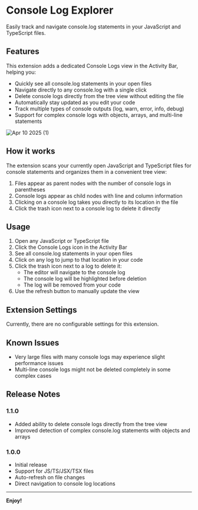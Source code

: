 # Console Log Explorer

Easily track and navigate console.log statements in your JavaScript and TypeScript files.

## Features

This extension adds a dedicated Console Logs view in the Activity Bar, helping you:

- Quickly see all console.log statements in your open files
- Navigate directly to any console.log with a single click
- Delete console logs directly from the tree view without editing the file
- Automatically stay updated as you edit your code
- Track multiple types of console outputs (log, warn, error, info, debug)
- Support for complex console logs with objects, arrays, and multi-line statements

![Apr 10 2025 (1)](https://github.com/user-attachments/assets/181c2ec1-2eeb-4bcf-8c01-f59235b47982)

## How it works

The extension scans your currently open JavaScript and TypeScript files for console statements and organizes them in a convenient tree view:

1. Files appear as parent nodes with the number of console logs in parentheses
2. Console logs appear as child nodes with line and column information
3. Clicking on a console log takes you directly to its location in the file
4. Click the trash icon next to a console log to delete it directly

## Usage

1. Open any JavaScript or TypeScript file
2. Click the Console Logs icon in the Activity Bar
3. See all console.log statements in your open files
4. Click on any log to jump to that location in your code
5. Click the trash icon next to a log to delete it:
   - The editor will navigate to the console log
   - The console log will be highlighted before deletion
   - The log will be removed from your code
6. Use the refresh button to manually update the view

## Extension Settings

Currently, there are no configurable settings for this extension.

## Known Issues

- Very large files with many console logs may experience slight performance issues
- Multi-line console logs might not be deleted completely in some complex cases

## Release Notes

### 1.1.0
- Added ability to delete console logs directly from the tree view
- Improved detection of complex console.log statements with objects and arrays

### 1.0.0
- Initial release
- Support for JS/TS/JSX/TSX files
- Auto-refresh on file changes
- Direct navigation to console log locations

---

**Enjoy!**
